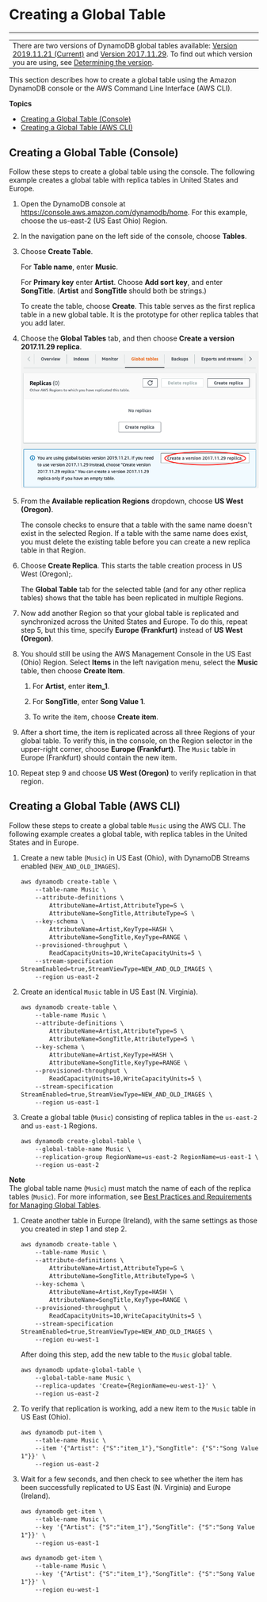 # Creating a Global Table<a name="globaltables.tutorial"></a>


****  

|  | 
| --- |
| There are two versions of DynamoDB global tables available: [Version 2019\.11\.21 \(Current\)](globaltables.V2.md) and [Version 2017\.11\.29](globaltables.V1.md)\. To find out which version you are using, see [Determining the version](globaltables.DetermineVersion.md)\. | 

This section describes how to create a global table using the Amazon DynamoDB console or the AWS Command Line Interface \(AWS CLI\)\. 

**Topics**
+ [Creating a Global Table \(Console\)](#creategt_console)
+ [Creating a Global Table \(AWS CLI\)](#creategt_cli)

## Creating a Global Table \(Console\)<a name="creategt_console"></a>

Follow these steps to create a global table using the console\. The following example creates a global table with replica tables in United States and Europe\.

1. Open the DynamoDB console at [https://console\.aws\.amazon\.com/dynamodb/home](https://console.aws.amazon.com/dynamodb/home)\. For this example, choose the us\-east\-2 \(US East Ohio\) Region\.

1. In the navigation pane on the left side of the console, choose **Tables**\.

1. Choose **Create Table**\. 

   For **Table name**, enter **Music**\. 

   For **Primary key** enter **Artist**\. Choose **Add sort key**, and enter **SongTitle**\. \(**Artist** and **SongTitle** should both be strings\.\)

   To create the table, choose **Create**\. This table serves as the first replica table in a new global table\. It is the prototype for other replica tables that you add later\.

1. Choose the **Global Tables** tab, and then choose **Create a version 2017\.11\.29 replica**\.  
![\[Console screenshot showing the Create a version 2017.11.29 replica button.\]](./images/GlobalTables-old.png)

1. From the **Available replication Regions** dropdown, choose **US West \(Oregon\)**\.

   The console checks to ensure that a table with the same name doesn't exist in the selected Region\. If a table with the same name does exist, you must delete the existing table before you can create a new replica table in that Region\.

1. Choose **Create Replica**\. This starts the table creation process in US West \(Oregon\);\.

   The **Global Table** tab for the selected table \(and for any other replica tables\) shows that the table has been replicated in multiple Regions\.

1. Now add another Region so that your global table is replicated and synchronized across the United States and Europe\. To do this, repeat step 5, but this time, specify **Europe \(Frankfurt\)** instead of **US West \(Oregon\)**\.

1. You should still be using the AWS Management Console in the US East \(Ohio\) Region\. Select **Items** in the left navigation menu, select the **Music** table, then choose **Create Item**\.

   1. For **Artist**, enter **item\_1**\.

   1. For **SongTitle**, enter **Song Value 1**\.

   1. To write the item, choose **Create item**\.

1. After a short time, the item is replicated across all three Regions of your global table\. To verify this, in the console, on the Region selector in the upper\-right corner, choose **Europe \(Frankfurt\)**\. The `Music` table in Europe \(Frankfurt\) should contain the new item\.

1. Repeat step 9 and choose **US West \(Oregon\)** to verify replication in that region\.

## Creating a Global Table \(AWS CLI\)<a name="creategt_cli"></a>

Follow these steps to create a global table `Music` using the AWS CLI\. The following example creates a global table, with replica tables in the United States and in Europe\.

1. Create a new table \(`Music`\) in US East \(Ohio\), with DynamoDB Streams enabled \(`NEW_AND_OLD_IMAGES`\)\.

   ```
   aws dynamodb create-table \
       --table-name Music \
       --attribute-definitions \
           AttributeName=Artist,AttributeType=S \
           AttributeName=SongTitle,AttributeType=S \
       --key-schema \
           AttributeName=Artist,KeyType=HASH \
           AttributeName=SongTitle,KeyType=RANGE \
       --provisioned-throughput \
           ReadCapacityUnits=10,WriteCapacityUnits=5 \
       --stream-specification StreamEnabled=true,StreamViewType=NEW_AND_OLD_IMAGES \
       --region us-east-2
   ```

1. Create an identical `Music` table in US East \(N\. Virginia\)\.

   ```
   aws dynamodb create-table \
       --table-name Music \
       --attribute-definitions \
           AttributeName=Artist,AttributeType=S \
           AttributeName=SongTitle,AttributeType=S \
       --key-schema \
           AttributeName=Artist,KeyType=HASH \
           AttributeName=SongTitle,KeyType=RANGE \
       --provisioned-throughput \
           ReadCapacityUnits=10,WriteCapacityUnits=5 \
       --stream-specification StreamEnabled=true,StreamViewType=NEW_AND_OLD_IMAGES \
       --region us-east-1
   ```

1. Create a global table \(`Music`\) consisting of replica tables in the `us-east-2` and `us-east-1` Regions\.

   ```
   aws dynamodb create-global-table \
       --global-table-name Music \
       --replication-group RegionName=us-east-2 RegionName=us-east-1 \
       --region us-east-2
   ```
**Note**  
 The global table name \(`Music`\) must match the name of each of the replica tables \(`Music`\)\. For more information, see [Best Practices and Requirements for Managing Global Tables](globaltables_reqs_bestpractices.md)\. 

1. Create another table in Europe \(Ireland\), with the same settings as those you created in step 1 and step 2\.

   ```
   aws dynamodb create-table \
       --table-name Music \
       --attribute-definitions \
           AttributeName=Artist,AttributeType=S \
           AttributeName=SongTitle,AttributeType=S \
       --key-schema \
           AttributeName=Artist,KeyType=HASH \
           AttributeName=SongTitle,KeyType=RANGE \
       --provisioned-throughput \
           ReadCapacityUnits=10,WriteCapacityUnits=5 \
       --stream-specification StreamEnabled=true,StreamViewType=NEW_AND_OLD_IMAGES \
       --region eu-west-1
   ```

   After doing this step, add the new table to the `Music` global table\.

   ```
   aws dynamodb update-global-table \
       --global-table-name Music \
       --replica-updates 'Create={RegionName=eu-west-1}' \
       --region us-east-2
   ```

1. To verify that replication is working, add a new item to the `Music` table in US East \(Ohio\)\.

   ```
   aws dynamodb put-item \
       --table-name Music \
       --item '{"Artist": {"S":"item_1"},"SongTitle": {"S":"Song Value 1"}}' \
       --region us-east-2
   ```

1. Wait for a few seconds, and then check to see whether the item has been successfully replicated to US East \(N\. Virginia\) and Europe \(Ireland\)\.

   ```
   aws dynamodb get-item \
       --table-name Music \
       --key '{"Artist": {"S":"item_1"},"SongTitle": {"S":"Song Value 1"}}' \
       --region us-east-1
   ```

   ```
   aws dynamodb get-item \
       --table-name Music \
       --key '{"Artist": {"S":"item_1"},"SongTitle": {"S":"Song Value 1"}}' \
       --region eu-west-1
   ```